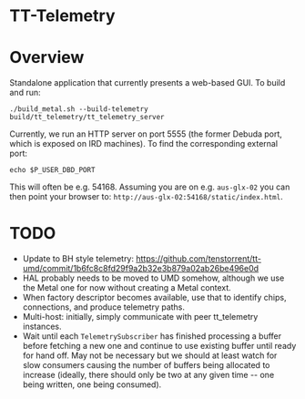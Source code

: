# TT-Telemetry

# Overview

Standalone application that currently presents a web-based GUI. To build and run:

```
./build_metal.sh --build-telemetry
build/tt_telemetry/tt_telemetry_server
```

Currently, we run an HTTP server on port 5555 (the former Debuda port, which is exposed on IRD machines). To find the corresponding
external port:

```
echo $P_USER_DBD_PORT
```

This will often be e.g. 54168. Assuming you are on e.g. `aus-glx-02` you can then point your browser to: `http://aus-glx-02:54168/static/index.html`.

# TODO

- Update to BH style telemetry:  https://github.com/tenstorrent/tt-umd/commit/1b6fc8c8fd29f9a2b32e3b879a02ab26be496e0d
- HAL probably needs to be moved to UMD somehow, although we use the Metal one for now without creating a Metal context.
- When factory descriptor becomes available, use that to identify chips, connections, and produce telemetry paths.
- Multi-host: initially, simply communicate with peer tt_telemetry instances.
- Wait until each `TelemetrySubscriber` has finished processing a buffer before fetching a new one and continue to use existing buffer until ready for hand off. May not be necessary but we should at least watch for slow consumers causing the number of buffers
being allocated to increase (ideally, there should only be two at any given time -- one being written, one being consumed).
